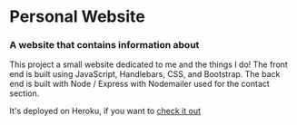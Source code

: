 # Personal Website
### A website that contains information about 

This project a small website dedicated to me and the things I do! The front end is built using JavaScript, Handlebars, CSS, and Bootstrap. The back end is built with Node / Express with Nodemailer used for the contact section.

It's deployed on Heroku, if you want to [check it out](https://daniel-tuveson.herokuapp.com/)
